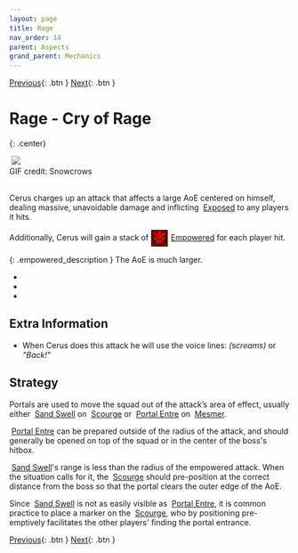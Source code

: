 ```yaml
---
layout: page
title: Rage
nav_order: 14
parent: Aspects
grand_parent: Mechanics
---
```


[Previous](regret.html){: .btn } [Next](../other-attacks.html){: .btn }

# Rage - Cry of Rage
{: .center}

<img class="divider">

<img class="attack_gif" src="../../images/mechanics/rage.gif">

<div class="smalltext center">GIF credit: Snowcrows</div>

<img class="divider">

Cerus charges up an attack that affects a large AoE centered on himself, dealing massive, unavoidable damage and inflicting <img class="inline exposed"> [Exposed] to any players it hits.

Additionally, Cerus will gain a stack of <img class="inline" src="../../images/icons/empowered.webp" valign="middle"> [Empowered] for each player hit.

{: .empowered_description }
The AoE is much larger.

<div>
  <ul class="mechtable">
    <li class="table-header">
      <img class="table-img distort">
      <img class="table-img glint_h">
      <img class="table-img feedback">
      <img class="table-img dodge">
      <img class="table-img jump">
      <img class="table-img protection">
      <img class="table-img block">
      <img class="table-img barrier">
    </li>
    <li class="table-row">
      <img class="table-img notok">
      <img class="table-img notok">
      <img class="table-img notok">
      <img class="table-img notok">
      <img class="table-img notok">
      <img class="table-img notok">
      <img class="table-img notok">
      <img class="table-img notok">
    </li>
    <li class="emp-row">
      <img class="table-img notok">
      <img class="table-img notok">
      <img class="table-img notok">
      <img class="table-img notok">
      <img class="table-img notok">
      <img class="table-img notok">
      <img class="table-img notok">
      <img class="table-img notok">
    </li>
  </ul>
</div>

## Extra Information
- When Cerus does this attack he will use the voice lines: _(screams)_ or _"Back!"_

## Strategy

Portals are used to move the squad out of the attack’s area of effect, usually either <img class="inline sand-swell"> [Sand Swell] on <img class="inline scourge"> [Scourge] or <img class="inline portal"> [Portal Entre] on <img class="inline mesmer"> [Mesmer].

<img class="inline portal"> [Portal Entre] can be prepared outside of the radius of the attack, and should generally be opened on top of the squad or in the center of the boss's hitbox.

<img class="inline sand-swell"> [Sand Swell]'s range is less than the radius of the empowered attack. When the situation calls for it, the <img class="inline scourge"> [Scourge] should pre-position at the correct distance from the boss so that the portal clears the outer edge of the AoE.

Since <img class="inline sand-swell"> [Sand Swell] is not as easily visible as <img class="inline portal"> [Portal Entre], it is common practice to place a marker on the <img class="inline scourge"> [Scourge], who by positioning pre-emptively facilitates the other players' finding the portal entrance.


[Previous](regret.html){: .btn } [Next](../other-attacks.html){: .btn }

[Empowered]: https://wiki.guildwars2.com/wiki/Empowered_(Cerus)
[Exposed]: https://wiki.guildwars2.com/wiki/Exposed
[Scourge]: https://wiki.guildwars2.com/wiki/Scourge
[Sand Swell]: https://wiki.guildwars2.com/wiki/Sand_Swell
[Mesmer]: https://wiki.guildwars2.com/wiki/Mesmer
[Portal Entre]: https://wiki.guildwars2.com/wiki/Portal_Entre